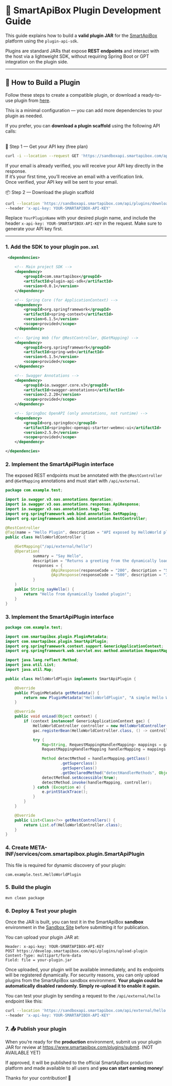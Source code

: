 # 🧩 SmartApiBox Plugin Development Guide

This guide explains how to build a **valid plugin JAR** for the [SmartApiBox](https://smartapibox.com) platform using the `plugin-api-sdk`.

Plugins are standard JARs that expose **REST endpoints** and interact with the host via a lightweight SDK, without requiring Spring Boot or GPT integration on the plugin side.

---

## 🚀 How to Build a Plugin

Follow these steps to create a compatible plugin, or download a ready-to-use plugin from [here](https://github.com/IzzOnLineV2/plugin_example).

This is a minimal configuration — you can add more dependencies to your plugin as needed.

If you prefer, you can **download a plugin scaffold** using the following API calls:  
<br>

🧾 Step 1 — Get your API key (free plan)
```bash
curl -i --location --request GET 'https://sandboxapi.smartapibox.com/api/keys/generate?email=youremail@example.com'
```
If your email is already verified, you will receive your API key directly in the response.  
If it’s your first time, you’ll receive an email with a verification link.  
Once verified, your API key will be sent to your email.
<br>

📦 Step 2 — Download the plugin scaffold
```bash
curl --location 'https://sandboxapi.smartapibox.com/api/plugins/download?pluginName=YourPluginName' \
--header 'x-api-key: YOUR-SMARTAPIBOX-API-KEY'
```
Replace `YourPluginName` with your desired plugin name, and include the header `x-api-key: YOUR-SMARTAPIBOX-API-KEY` in the request.
Make sure to generate your API key first.


---

### 1. Add the SDK to your plugin `pom.xml`

```xml
 <dependencies>
    
    <!-- Main project SDK -->
    <dependency>
        <groupId>com.smartapibox</groupId>
        <artifactId>plugin-api-sdk</artifactId>
        <version>0.0.1</version>
    </dependency>

    <!-- Spring Core (for ApplicationContext) -->
    <dependency>
        <groupId>org.springframework</groupId>
        <artifactId>spring-context</artifactId>
        <version>6.1.5</version>
        <scope>provided</scope>
    </dependency>

    <!-- Spring Web (for @RestController, @GetMapping) -->
    <dependency>
        <groupId>org.springframework</groupId>
        <artifactId>spring-web</artifactId>
        <version>6.1.5</version>
        <scope>provided</scope>
    </dependency>

    <!-- Swagger Annotations -->
    <dependency>
        <groupId>io.swagger.core.v3</groupId>
        <artifactId>swagger-annotations</artifactId>
        <version>2.2.20</version>
        <scope>provided</scope>
    </dependency>

    <!-- SpringDoc OpenAPI (only annotations, not runtime) -->
    <dependency>
        <groupId>org.springdoc</groupId>
        <artifactId>springdoc-openapi-starter-webmvc-ui</artifactId>
        <version>2.5.0</version>
        <scope>provided</scope>
    </dependency>

</dependencies>
```
### 2. Implement the SmartApiPlugin interface
The exposed REST endpoints must be annotated with the `@RestController` and `@GetMapping` annotations and must start with `/api/external`.

```java
package com.example.test;

import io.swagger.v3.oas.annotations.Operation;
import io.swagger.v3.oas.annotations.responses.ApiResponse;
import io.swagger.v3.oas.annotations.tags.Tag;
import org.springframework.web.bind.annotation.GetMapping;
import org.springframework.web.bind.annotation.RestController;

@RestController
@Tag(name = "Hello Plugin", description = "API exposed by HelloWorld plugin")
public class HelloWorldController {

    @GetMapping("/api/external/hello")
    @Operation(
            summary = "Say Hello",
            description = "Returns a greeting from the dynamically loaded plugin",
            responses = {
                    @ApiResponse(responseCode = "200", description = "Successful response"),
                    @ApiResponse(responseCode = "500", description = "Internal error")
            }
    )
    public String sayHello() {
        return "Hello from dynamically loaded plugin!";
    }
}

```
### 3. Implement the SmartApiPlugin interface
```java
package com.example.test;

import com.smartapibox.plugin.PluginMetadata;
import com.smartapibox.plugin.SmartApiPlugin;
import org.springframework.context.support.GenericApplicationContext;
import org.springframework.web.servlet.mvc.method.annotation.RequestMappingHandlerMapping;

import java.lang.reflect.Method;
import java.util.List;
import java.util.Map;

public class HelloWorldPlugin implements SmartApiPlugin {

    @Override
    public PluginMetadata getMetadata() {
        return new PluginMetadata("HelloWorldPlugin", "A simple Hello World plugin", "1.0.0", "Stefania");
    }

    @Override
    public void onLoad(Object context) {
        if (context instanceof GenericApplicationContext gac) {
            HelloWorldController controller = new HelloWorldController();
            gac.registerBean(HelloWorldController.class, () -> controller);

            try {
                Map<String, RequestMappingHandlerMapping> mappings = gac.getBeansOfType(RequestMappingHandlerMapping.class);
                RequestMappingHandlerMapping handlerMapping = mappings.get("requestMappingHandlerMapping");

                Method detectMethod = handlerMapping.getClass()
                        .getSuperclass()
                        .getSuperclass()
                        .getDeclaredMethod("detectHandlerMethods", Object.class);
                detectMethod.setAccessible(true);
                detectMethod.invoke(handlerMapping, controller);
            } catch (Exception e) {
                e.printStackTrace();
            }
        }
    }

    @Override
    public List<Class<?>> getRestControllers() {
        return List.of(HelloWorldController.class);
    }
}
```
### 4. Create META-INF/services/com.smartapibox.plugin.SmartApiPlugin
This file is required for dynamic discovery of your plugin:
```text
com.example.test.HelloWorldPlugin
```

### 5. Build the plugin
```mvn
mvn clean package
```

### 6. Deploy & Test your plugin
Once the JAR is built, you can test it in the SmartApiBox **sandbox** environment in the [Sandbox Site](https://sandbox.smartapibox.com) before submitting it for publication.

You can upload your plugin JAR at:

```code
Header: x-api-key: YOUR-SMARTAPIBOX-API-KEY
POST https://develop.smartapibox.com/api/plugins/upload-plugin
Content-Type: multipart/form-data
Field: file = your-plugin.jar
```

Once uploaded, your plugin will be available immediately, and its endpoints will be registered dynamically.
For security reasons, you can only upload plugins from the SmartApiBox sandbox environment.
**Your plugin could be automatically disabled randomly. Simply re-upload it to enable it again.**

You can test your plugin by sending a request to the `/api/external/hello` endpoint like this:
```bash
curl --location 'https://sandboxapi.smartapibox.com/api/external/hello' \
--header 'x-api-key: YOUR-SMARTAPIBOX-API-KEY'
```

### 7. 📤 Publish your plugin
When you’re ready for the **production** environment, submit us your plugin JAR for review at https://www.smartapibox.com/plugins/submit. (NOT AVAILABLE YET)

If approved, it will be published to the official SmartApiBox production platform and made available to all users and **you can start earning money**!

Thanks for your contribution! 🎉